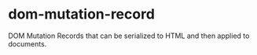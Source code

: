 # dom-mutation-record
DOM Mutation Records that can be serialized to HTML and then applied to documents.
